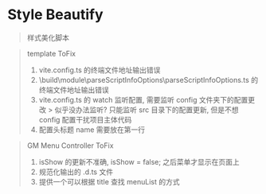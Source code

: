 # Style Beautify

> 样式美化脚本

> template ToFix
> 1. vite.config.ts 的终端文件地址输出错误
> 2. \build\module\parseScriptInfoOptions\parseScriptInfoOptions.ts
     的终端文件地址输出错误
> 3. vite.config.ts 的 watch 监听配置, 需要监听 config 文件夹下的配置更改
     > 似乎没办法监听? 只能监听 src 目录下的配置更新, 但是不想 config
     配置干扰项目主体代码
> 4. 配置头标题 name 需要放在第一行

> GM Menu Controller ToFix
> 1. isShow 的更新不准确, isShow = false; 之后菜单才显示在页面上
> 2. 规范化输出的 .d.ts 文件
> 3. 提供一个可以根据 title 查找 menuList 的方式
